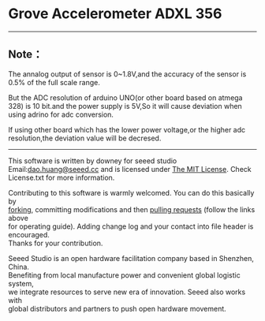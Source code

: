 Grove Accelerometer ADXL 356
==============

***
## Note：
The annalog output of sensor is 0~1.8V,and the accuracy of the sensor is 0.5% of the full scale range.  

But the ADC resolution of arduino UNO(or other board based on atmega 328) is 10 bit.and the power supply is 5V,So it will cause deviation when using adrino for adc conversion.   

If using other board which has the lower power voltage,or the higher adc resolution,the deviation value will be decresed.



***
This software is written by downey  for seeed studio<br>
Email:dao.huang@seeed.cc
and is licensed under [The MIT License](http://opensource.org/licenses/mit-license.php). Check License.txt for more information.<br>

Contributing to this software is warmly welcomed. You can do this basically by<br>
[forking](https://help.github.com/articles/fork-a-repo), committing modifications and then [pulling requests](https://help.github.com/articles/using-pull-requests) (follow the links above<br>
for operating guide). Adding change log and your contact into file header is encouraged.<br>
Thanks for your contribution.

Seeed Studio is an open hardware facilitation company based in Shenzhen, China. <br>
Benefiting from local manufacture power and convenient global logistic system, <br>
we integrate resources to serve new era of innovation. Seeed also works with <br>
global distributors and partners to push open hardware movement.<br>
